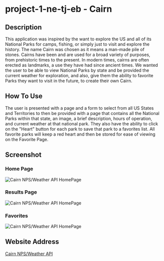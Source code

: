 # project-1-ne-tj-eb - Cairn

## Description
This application was inspired by the want to explore the US and all of its National Parks for camps, fishing, or simply just to visit and explore the history. The name Cairn was chosen as it means a man-made pile of stones. Cairns have been and are used for a broad variety of purposes, from prehistoric times to the present. In modern times, cairns are often erected as landmarks, a use they have had since ancient times. We wanted the user to be able to view National Parks by state and be provided the current weather for exploration, and also, give them the ability to favorite Parks they want to visit in the future, to create their own Cairn.

## How To Use

The user is presented with a page and a form to select from all US States and Territories to then be provided with a page that contains all the National Parks within that state, an image, a brief description, hours of operation, and current weather at that national park. They also have the ability to click on the "Heart" button for each park to save that park to a favorites list. All favorite parks will keep a red heart and then be stored for ease of viewing on the Favorite Page.

## Screenshot
### Home Page
![Cairn NPS/Weather API HomePage](https://github.com/TechnoPrep/project-1-ne-tj-eb/blob/main/assets/screenshots/Homepage.png)
### Results Page
![Cairn NPS/Weather API HomePage](https://github.com/TechnoPrep/project-1-ne-tj-eb/blob/main/assets/screenshots/Results.png)
### Favorites
![Cairn NPS/Weather API HomePage](https://github.com/TechnoPrep/project-1-ne-tj-eb/blob/main/assets/screenshots/Favorites.png)


## Website Address

[Cairn NPS/Weather API](https://technoprep.github.io/project-1-ne-tj-eb/)
